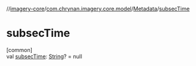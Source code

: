 //[imagery-core](../../../index.md)/[com.chrynan.imagery.core.model](../index.md)/[Metadata](index.md)/[subsecTime](subsec-time.md)

# subsecTime

[common]\
val [subsecTime](subsec-time.md): [String](https://kotlinlang.org/api/latest/jvm/stdlib/kotlin/-string/index.html)? = null
